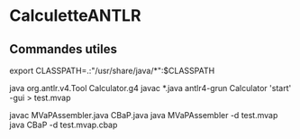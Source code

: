 # CalculetteANTLR

## Commandes utiles

export CLASSPATH=.:"/usr/share/java/*":$CLASSPATH

java org.antlr.v4.Tool Calculator.g4
javac *.java
antlr4-grun Calculator 'start' -gui > test.mvap

javac MVaPAssembler.java CBaP.java
java MVaPAssembler -d test.mvap
java CBaP -d test.mvap.cbap